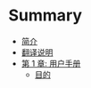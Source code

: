 # Summary

* [简介](README.md)
* [翻译说明](chapter0/README.md)
* [第 1 章: 用户手册](chapter1/README.md)
    * [目的](chapter1/Motivation.md)